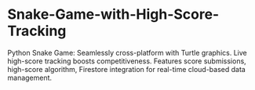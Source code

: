 # Snake-Game-with-High-Score-Tracking
Python Snake Game: Seamlessly cross-platform with Turtle graphics. Live high-score tracking boosts competitiveness. Features score submissions, high-score algorithm, Firestore integration for real-time cloud-based data management.
